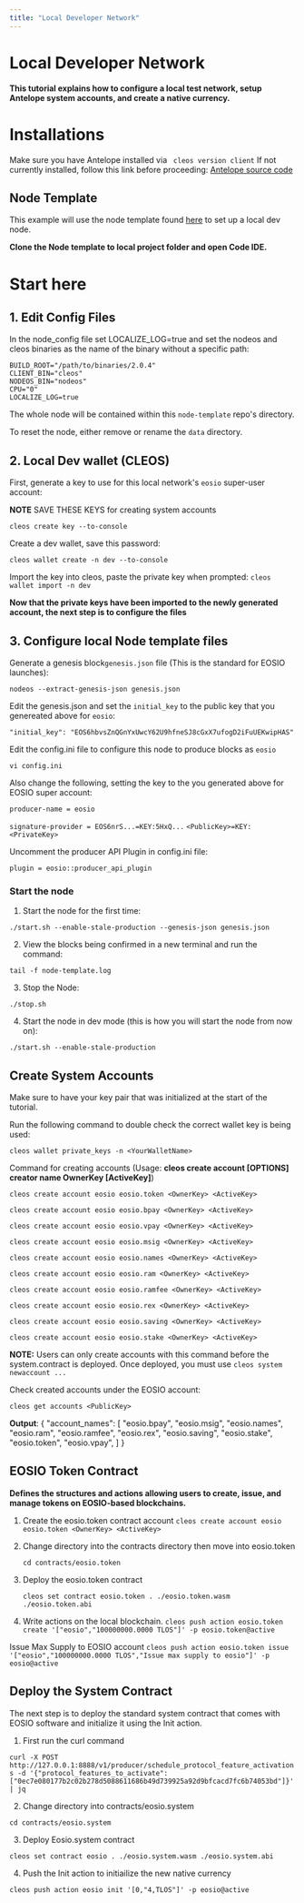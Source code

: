 ```yaml
---
title: "Local Developer Network"
---
```


# Local Developer Network 
__This tutorial explains how to configure a local test network, setup Antelope system accounts, and create a native currency.__

# Installations
Make sure you have Antelope installed via ``` cleos version client``` 
If not currently installed, follow this link before proceeding: [Antelope source code](https://github.com/AntelopeIO/leap)

## Node Template
This example will use the node template found [here](https://github.com/telosnetwork/node-template) to set up a local dev node. 

__Clone the Node template to local project folder and open Code IDE.__


# Start here

## 1. Edit Config Files
In the node_config file set LOCALIZE_LOG=true and set the nodeos and cleos binaries as the name of the binary without a specific path:

```
BUILD_ROOT="/path/to/binaries/2.0.4"
CLIENT_BIN="cleos"
NODEOS_BIN="nodeos"
CPU="0"
LOCALIZE_LOG=true
```
The whole node will be contained within this ```node-template``` repo's directory.

To reset the node, either remove or rename the ```data``` directory.

## 2. Local Dev wallet (CLEOS)
First, generate a key to use for this local network's ```eosio``` super-user account:

**NOTE** SAVE THESE KEYS for creating system accounts

```cleos create key --to-console ```

Create a dev wallet, save this password: 

```cleos wallet create -n dev --to-console```


Import the key into cleos, paste the private key when prompted:
```cleos wallet import -n dev```


__Now that the private keys have been imported to the newly generated account, the next step is to configure the files__

## 3. Configure local Node template files 

Generate a genesis block```genesis.json``` file (This is the standard for EOSIO launches):

``` nodeos --extract-genesis-json genesis.json ```

Edit the genesis.json and set the ```initial_key``` to the public key that you genereated above for ```eosio```: 

```"initial_key": "EOS6hbvsZnQGnYxUwcY62U9hfneSJ8cGxX7ufogD2iFuUEKwipHAS"```


Edit the config.ini file to configure this node to produce blocks as ```eosio```

```vi config.ini```

Also change the following, setting the key to the you generated above for EOSIO super account:

```producer-name = eosio```

```signature-provider = EOS6nrS...=KEY:5HxQ...``` ```<PublicKey>=KEY:<PrivateKey>```

Uncomment the producer API Plugin in config.ini file:

```plugin = eosio::producer_api_plugin```

### Start the node
1. Start the node for the first time:

```./start.sh --enable-stale-production --genesis-json genesis.json```

2. View the blocks being confirmed in a new terminal and run the command:

```tail -f node-template.log```

3. Stop the Node:

```./stop.sh```

4. Start the node in dev mode (this is how you will start the node from now on):

```./start.sh --enable-stale-production```


## Create System Accounts
Make sure to have your key pair that was initialized at the start of the tutorial.

Run the following command to double check the correct wallet key is being used:

```cleos wallet private_keys -n <YourWalletName>```

Command for creating accounts (Usage: **cleos create account [OPTIONS] creator name OwnerKey [ActiveKey]**)


```cleos create account eosio eosio.token <OwnerKey> <ActiveKey>```

```cleos create account eosio eosio.bpay <OwnerKey> <ActiveKey>```

```cleos create account eosio eosio.vpay <OwnerKey> <ActiveKey>```

```cleos create account eosio eosio.msig <OwnerKey> <ActiveKey>```

```cleos create account eosio eosio.names <OwnerKey> <ActiveKey>```

```cleos create account eosio eosio.ram <OwnerKey> <ActiveKey>```

```cleos create account eosio eosio.ramfee <OwnerKey> <ActiveKey>```

```cleos create account eosio eosio.rex <OwnerKey> <ActiveKey>```

```cleos create account eosio eosio.saving <OwnerKey> <ActiveKey>```

```cleos create account eosio eosio.stake <OwnerKey> <ActiveKey>```

**NOTE:** Users can only create accounts with this command before the system.contract is deployed. Once deployed, you must use ```cleos system newaccount ...```

Check created accounts under the EOSIO account:

```cleos get accounts <PublicKey>```

**Output**: {
  "account_names": [
    "eosio.bpay",
    "eosio.msig",
    "eosio.names",
    "eosio.ram",
    "eosio.ramfee",
    "eosio.rex",
    "eosio.saving",
    "eosio.stake",
    "eosio.token",
    "eosio.vpay",
    ]
}
## EOSIO Token Contract
__Defines the structures and actions allowing users to create, issue, and manage tokens on EOSIO-based blockchains.__
1. Create the eosio.token contract account
    ```cleos create account eosio eosio.token <OwnerKey> <ActiveKey>```

2. Change directory into the contracts directory then move into eosio.token

    ```cd contracts/eosio.token```
3. Deploy the eosio.token contract   

    ```cleos set contract eosio.token . ./eosio.token.wasm ./eosio.token.abi```  

4. Write actions on the local blockchain. 
```cleos push action eosio.token create '["eosio","100000000.0000 TLOS"]' -p eosio.token@active```

Issue Max Supply to EOSIO account
```cleos push action eosio.token issue '["eosio","100000000.0000 TLOS","Issue max supply to eosio"]' -p eosio@active```


## Deploy the System Contract 
The next step is to deploy the standard system contract that comes with EOSIO software and initialize it using the Init action. 

1. First run the curl command

```curl -X POST http://127.0.0.1:8888/v1/producer/schedule_protocol_feature_activations -d '{"protocol_features_to_activate": ["0ec7e080177b2c02b278d5088611686b49d739925a92d9bfcacd7fc6b74053bd"]}' | jq```

2. Change directory into contracts/eosio.system  

```cd contracts/eosio.system```

3. Deploy Eosio.system contract

```cleos set contract eosio . ./eosio.system.wasm ./eosio.system.abi```

4. Push the Init action to initiailize the new native currency

```cleos push action eosio init '[0,"4,TLOS"]' -p eosio@active```



